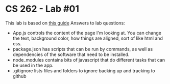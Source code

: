 # CS 262 - Lab #01
This lab is based on [this guide](https://cs.calvin.edu/courses/cs/262/kvlinden/01introduction/lab.html)
Answers to lab questions:
- App.js controls the content of the page I'm looking at. You can change the text, background color, how things are aligned, sort of like html and css.
- package.json has scripts that can be run by commands, as well as dependencies of the software that need to be installed.
- node_modules contains bits of javascript that do different tasks that can be used in the app.
- .gitignore lists files and folders to ignore backing up and tracking to github
